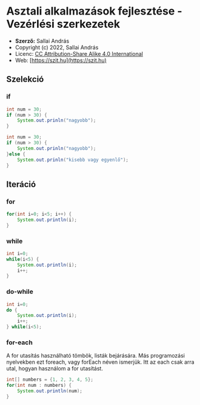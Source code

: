# Asztali alkalmazások fejlesztése - Vezérlési szerkezetek

* **Szerző:** Sallai András
* Copyright (c) 2022, Sallai András
* Licenc: [CC Attribution-Share Alike 4.0 International](https://creativecommons.org/licenses/by-sa/4.0/)
* Web: [https://szit.hu](https://szit.hu)

## Szelekció

### if

```java
int num = 30;
if (num > 30) {
    System.out.prinln("nagyobb");
}
```

```java
int num = 30;
if (num > 30) {
    System.out.prinln("nagyobb");
}else {
    System.out.prinln("kisebb vagy egyenlő");
}
```

## Iteráció

### for

```java
for(int i=0; i<5; i++) {
    System.out.println(i);
}
```

### while

```java
int i=0;
while(i<5) {
    System.out.println(i);
    i++;
}
```

### do-while

```java
int i=0;
do {
    System.out.println(i);
    i++;
} while(i<5);
```

### for-each

A for utasítás használható tömbök, listák bejárására. Más programozási nyelvekben ezt foreach, vagy forEach néven ismerjük. Itt az each csak arra utal, hogyan használom a for utasítást.

```java
int[] numbers = {1, 2, 3, 4, 5};
for(int num : numbers) {
    System.out.println(num);
}
```
